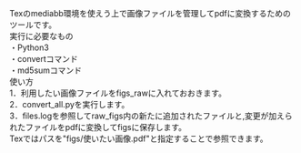 Texのmediabb環境を使えう上で画像ファイルを管理してpdfに変換するためのツールです。  
実行に必要なもの  
・Python3  
・convertコマンド  
・md5sumコマンド  
使い方  
1．利用したい画像ファイルをfigs_rawに入れておおきます。  
2．convert_all.pyを実行します。  
3．files.logを参照してraw_figs内の新たに追加されたファイルと,変更が加えられたファイルをpdfに変換してfigsに保存します。  
Texではパスを"figs/使いたい画像.pdf"と指定することで参照できます。  
